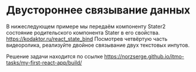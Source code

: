 # Двустороннее связывание данных

В нижеследующем примере мы передаём компоненту Stater2 состояние родительского компонента Stater в его свойства.
https://kodaktor.ru/react_state_bind 
Посмотрев четвёртую часть видеоролика, реализуйте двойное связывание двух текстовых инпутов.

Решение задачи находится по ссылке https://norzserge.github.io/itmo-tasks/my-first-react-app/build/
